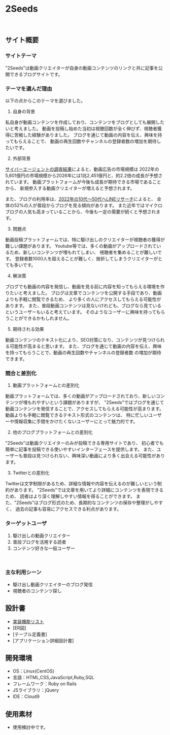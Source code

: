 # 2Seeds
​
## サイト概要
### サイトテーマ
"2Seeds"は動画クリエイターが自身の動画コンテンツのリンクと共に記事を公開できるブログサイトです。


### テーマを選んだ理由
以下の点からこのテーマを選びました。
1. 自身の背景

私自身が動画コンテンツを作成しており、コンテンツをブログとしても展開したいと考えました。
動画を投稿し始めた当初は視聴回数が全く伸びず、視聴者獲得に苦戦した経験がありました。
ブログを通じて動画の内容を伝え、興味を持ってもらえることで、
動画の再生回数やチャンネルの登録者数の増加を期待したいです。

2. 外部背景

[サイバーエージェントの調査結果](https://www.cyberagent.co.jp/news/detail/id=28533)によると、動画広告の市場規模は
2022年の5,601億円の市場規模から2026年には1兆2,451億円と、約2.2倍の成長が予想されています。
動画プラットフォームが今後も成長が期待できる市場であることから、
新規参入する動画クリエイターが増えると予想されます。

また、ブログの利用率は、[2022年の10代～50代へLINEリサーチ](https://lineresearch-platform.blog.jp/archives/39590287.html)によると、
全体の52%の人が普段からブログを見る傾向があります。
また近年ではマイクロブログの人気も高まっていることから、今後も一定の需要が続くと予想されます。

3. 問題点

動画投稿プラットフォームでは、特に駆け出しのクリエイターが視聴者の獲得が難しい課題があります。
Youtube等では、多くの動画がアップロードされているため、新しいコンテンツが埋もれてしまい、
視聴者を集めることが難しいです。
登録者数1000人を超えることが難しく、挫折してしまうクリエイターがとても多いです。

4. 解決策

ブログでも動画の内容を発信し、動画を見る前に内容を知ってもらえる環境を作りたいと考えました。
ブログは文章でコンテンツを公開する手段であり、動画よりも手軽に閲覧できるため、
より多くの人にアクセスしてもらえる可能性があります。
また、普段動画コンテンツは見ないけれども、ブログなら見ているというユーザーもいると考えています。
そのようなユーザーに興味を持ってもらうことができるかもしれません。

5. 期待される効果

動画コンテンツのテキスト化により、SEO対策になり、コンテンツが見つけられる可能性が高まると思います。
また、ブログを通じて動画の内容を伝え、興味を持ってもらうことで、動画の再生回数やチャンネルの登録者数
の増加が期待できます。

### 競合と差別化
1. 動画プラットフォームとの差別化

動画プラットフォームでは、多くの動画がアップロードされており、新しいコンテンツが埋もれやすいという課題がありますが、
"2Seeds"ではブログを通じて動画コンテンツを発信することで、アクセスしてもらえる可能性が高まります。
動画よりも手軽に閲覧できるテキスト形式のコンテンツは、
特に忙しいユーザーや情報収集に手間をかけたくないユーザーにとって魅力的です。


2. 他のブログプラットフォームとの差別化

"2Seeds"は動画クリエイターのみが投稿できる専用サイトであり、
初心者でも簡単に記事を投稿できる使いやすいインターフェースを提供します。
また、ユーザーも普段は見つけられない、興味深い動画により多く出会える可能性があります。


3. Twitterとの差別化

Twitterは文字制限があるため、詳細な情報や内容を伝えるのが難しいという制約があります。
"2Seeds"では文章を用いてより詳細にコンテンツを表現できるため、
読者はより深く理解しやすい情報を得ることができます。
また、"2Seeds"はブログ形式のため、長期的なコンテンツの保存や整理がしやすく、
過去の記事も容易にアクセスできる利点があります。


### ターゲットユーザ
1. 駆け出しの動画クリエイター
2. 普段ブログを活用する読者
3. コンテンツ好きな一般ユーザー

​
### 主な利用シーン
- 駆け出し動画クリエイターのブログ発信
- 視聴者のコンテンツ探し


## 設計書
- [実装機能リスト](https://docs.google.com/spreadsheets/d/1IKEIIgF9gjkuLv1vAXWJtswVwj657ZDvpVJUSlZzbV0/edit?usp=sharing)
- [ER図]
- [テーブル定義書]
- [アプリケーション詳細設計書]
​
## 開発環境
- OS：Linux(CentOS)
- 言語：HTML,CSS,JavaScript,Ruby,SQL
- フレームワーク：Ruby on Rails
- JSライブラリ：jQuery
- IDE：Cloud9
​
## 使用素材
- 使用検討中です。
